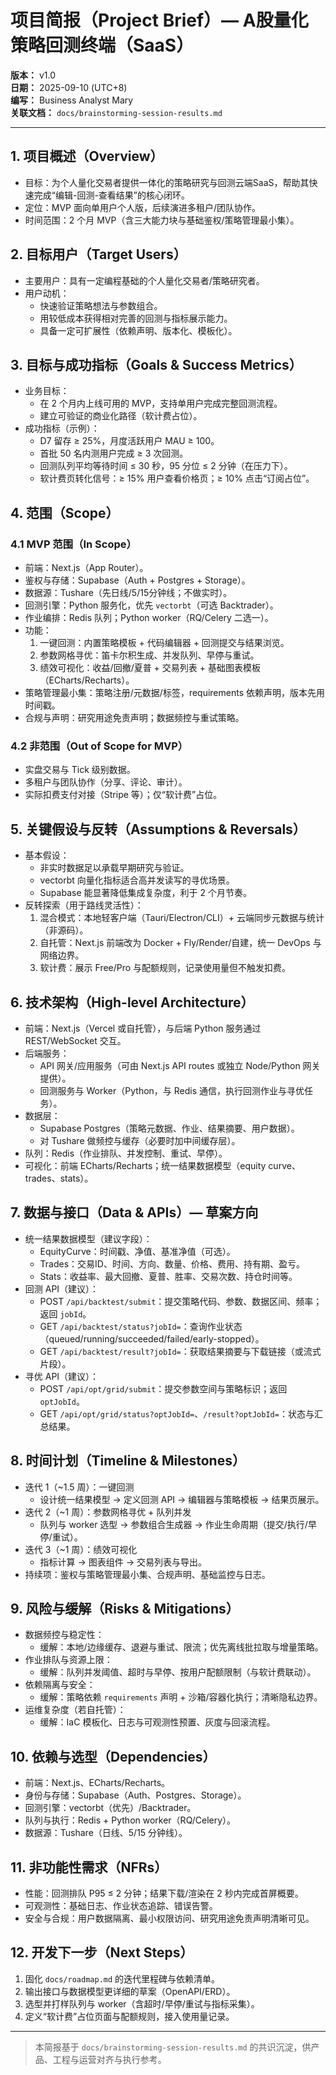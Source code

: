 # 项目简报（Project Brief）— A股量化策略回测终端（SaaS）

**版本：** v1.0  
**日期：** 2025-09-10 (UTC+8)  
**编写：** Business Analyst Mary  
**关联文档：** `docs/brainstorming-session-results.md`

---

## 1. 项目概述（Overview）
- 目标：为个人量化交易者提供一体化的策略研究与回测云端SaaS，帮助其快速完成“编辑-回测-查看结果”的核心闭环。
- 定位：MVP 面向单用户个人版，后续演进多租户/团队协作。
- 时间范围：2 个月 MVP（含三大能力块与基础鉴权/策略管理最小集）。

## 2. 目标用户（Target Users）
- 主要用户：具有一定编程基础的个人量化交易者/策略研究者。
- 用户动机：
  - 快速验证策略想法与参数组合。
  - 用较低成本获得相对完善的回测与指标展示能力。
  - 具备一定可扩展性（依赖声明、版本化、模板化）。

## 3. 目标与成功指标（Goals & Success Metrics）
- 业务目标：
  - 在 2 个月内上线可用的 MVP，支持单用户完成完整回测流程。
  - 建立可验证的商业化路径（软计费占位）。
- 成功指标（示例）：
  - D7 留存 ≥ 25%，月度活跃用户 MAU ≥ 100。
  - 首批 50 名内测用户完成 ≥ 3 次回测。
  - 回测队列平均等待时间 ≤ 30 秒，95 分位 ≤ 2 分钟（在压力下）。
  - 软计费页转化信号：≥ 15% 用户查看价格页；≥ 10% 点击“订阅占位”。

## 4. 范围（Scope）
### 4.1 MVP 范围（In Scope）
- 前端：Next.js（App Router）。
- 鉴权与存储：Supabase（Auth + Postgres + Storage）。
- 数据源：Tushare（先日线/5/15分钟线；不做实时）。
- 回测引擎：Python 服务化，优先 `vectorbt`（可选 Backtrader）。
- 作业编排：Redis 队列；Python worker（RQ/Celery 二选一）。
- 功能：
  1) 一键回测：内置策略模板 + 代码编辑器 + 回测提交与结果浏览。
  2) 参数网格寻优：笛卡尔积生成、并发队列、早停与重试。
  3) 绩效可视化：收益/回撤/夏普 + 交易列表 + 基础图表模板（ECharts/Recharts）。
- 策略管理最小集：策略注册/元数据/标签，requirements 依赖声明，版本先用时间戳。
- 合规与声明：研究用途免责声明；数据频控与重试策略。

### 4.2 非范围（Out of Scope for MVP）
- 实盘交易与 Tick 级别数据。
- 多租户与团队协作（分享、评论、审计）。
- 实际扣费支付对接（Stripe 等）；仅“软计费”占位。

## 5. 关键假设与反转（Assumptions & Reversals）
- 基本假设：
  - 非实时数据足以承载早期研究与验证。
  - vectorbt 向量化指标适合高并发读写的寻优场景。
  - Supabase 能显著降低集成复杂度，利于 2 个月节奏。
- 反转探索（用于路线灵活性）：
  1) 混合模式：本地轻客户端（Tauri/Electron/CLI）+ 云端同步元数据与统计（非源码）。
  2) 自托管：Next.js 前端改为 Docker + Fly/Render/自建，统一 DevOps 与网络边界。
  3) 软计费：展示 Free/Pro 与配额规则，记录使用量但不触发扣费。

## 6. 技术架构（High-level Architecture）
- 前端：Next.js（Vercel 或自托管），与后端 Python 服务通过 REST/WebSocket 交互。
- 后端服务：
  - API 网关/应用服务（可由 Next.js API routes 或独立 Node/Python 网关提供）。
  - 回测服务与 Worker（Python，与 Redis 通信，执行回测作业与寻优任务）。
- 数据层：
  - Supabase Postgres（策略元数据、作业、结果摘要、用户数据）。
  - 对 Tushare 做频控与缓存（必要时加中间缓存层）。
- 队列：Redis（作业排队、并发控制、重试、早停）。
- 可视化：前端 ECharts/Recharts；统一结果数据模型（equity curve、trades、stats）。

## 7. 数据与接口（Data & APIs）— 草案方向
- 统一结果数据模型（建议字段）：
  - EquityCurve：时间戳、净值、基准净值（可选）。
  - Trades：交易ID、时间、方向、数量、价格、费用、持有期、盈亏。
  - Stats：收益率、最大回撤、夏普、胜率、交易次数、持仓时间等。
- 回测 API（建议）：
  - POST `/api/backtest/submit`：提交策略代码、参数、数据区间、频率；返回 `jobId`。
  - GET `/api/backtest/status?jobId=`：查询作业状态（queued/running/succeeded/failed/early-stopped）。
  - GET `/api/backtest/result?jobId=`：获取结果摘要与下载链接（或流式片段）。
- 寻优 API（建议）：
  - POST `/api/opt/grid/submit`：提交参数空间与策略标识；返回 `optJobId`。
  - GET `/api/opt/grid/status?optJobId=`、`/result?optJobId=`：状态与汇总结果。

## 8. 时间计划（Timeline & Milestones）
- 迭代 1（~1.5 周）：一键回测
  - 设计统一结果模型 → 定义回测 API → 编辑器与策略模板 → 结果页展示。
- 迭代 2（~1 周）：参数网格寻优 + 队列并发
  - 队列与 worker 选型 → 参数组合生成器 → 作业生命周期（提交/执行/早停/重试）。
- 迭代 3（~1 周）：绩效可视化
  - 指标计算 → 图表组件 → 交易列表与导出。
- 持续项：鉴权与策略管理最小集、合规声明、基础监控与日志。

## 9. 风险与缓解（Risks & Mitigations）
- 数据频控与稳定性：
  - 缓解：本地/边缘缓存、退避与重试、限流；优先离线批拉取与增量策略。
- 作业排队与资源上限：
  - 缓解：队列并发阈值、超时与早停、按用户配额限制（与软计费联动）。
- 依赖隔离与安全：
  - 缓解：策略依赖 `requirements` 声明 + 沙箱/容器化执行；清晰隐私边界。
- 运维复杂度（若自托管）：
  - 缓解：IaC 模板化、日志与可观测性预置、灰度与回滚流程。

## 10. 依赖与选型（Dependencies）
- 前端：Next.js、ECharts/Recharts。
- 身份与存储：Supabase（Auth、Postgres、Storage）。
- 回测引擎：vectorbt（优先）/Backtrader。
- 队列与执行：Redis + Python worker（RQ/Celery）。
- 数据源：Tushare（日线、5/15 分钟线）。

## 11. 非功能性需求（NFRs）
- 性能：回测排队 P95 ≤ 2 分钟；结果下载/渲染在 2 秒内完成首屏概要。
- 可观测性：基础日志、作业状态追踪、错误告警。
- 安全与合规：用户数据隔离、最小权限访问、研究用途免责声明清晰可见。

## 12. 开发下一步（Next Steps）
1) 固化 `docs/roadmap.md` 的迭代里程碑与依赖清单。  
2) 输出接口与数据模型更详细的草案（OpenAPI/ERD）。  
3) 选型并打样队列与 worker（含超时/早停/重试与指标采集）。  
4) 定义“软计费”占位页面与配额规则，接入使用量记录。

---

> 本简报基于 `docs/brainstorming-session-results.md` 的共识沉淀，供产品、工程与运营对齐与执行参考。
